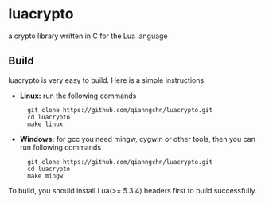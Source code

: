 # luacrypto
a crypto library written in C for the Lua language

## Build
luacrypto is very easy to build. Here is a simple instructions.

* **Linux:** run the following commands

        git clone https://github.com/qianngchn/luacrypto.git
        cd luacrypto
        make linux

* **Windows:** for gcc you need mingw, cygwin or other tools, then you can run following commands

        git clone https://github.com/qianngchn/luacrypto.git
        cd luacrypto
        make mingw

To build, you should install Lua(>= 5.3.4) headers first to build successfully.
